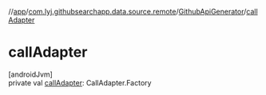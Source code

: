 //[app](../../../index.md)/[com.lyj.githubsearchapp.data.source.remote](../index.md)/[GithubApiGenerator](index.md)/[callAdapter](call-adapter.md)

# callAdapter

[androidJvm]\
private val [callAdapter](call-adapter.md): CallAdapter.Factory
